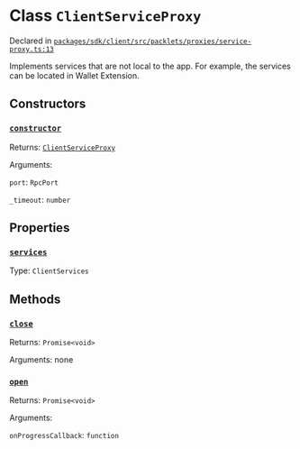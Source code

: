 # Class `ClientServiceProxy`
Declared in [`packages/sdk/client/src/packlets/proxies/service-proxy.ts:13`](https://github.com/dxos/protocols/blob/main/packages/sdk/client/src/packlets/proxies/service-proxy.ts#L13)


Implements services that are not local to the app.
For example, the services can be located in Wallet Extension.

## Constructors
### [`constructor`](https://github.com/dxos/protocols/blob/main/packages/sdk/client/src/packlets/proxies/service-proxy.ts#L16)


Returns: [`ClientServiceProxy`](/api/@dxos/client/classes/ClientServiceProxy)

Arguments: 

`port`: `RpcPort`

`_timeout`: `number`

## Properties
### [`services`](https://github.com/dxos/protocols/blob/main/packages/sdk/client/src/packlets/proxies/service-proxy.ts#L27)
Type: `ClientServices`

## Methods
### [`close`](https://github.com/dxos/protocols/blob/main/packages/sdk/client/src/packlets/proxies/service-proxy.ts#L33)


Returns: `Promise<void>`

Arguments: none
### [`open`](https://github.com/dxos/protocols/blob/main/packages/sdk/client/src/packlets/proxies/service-proxy.ts#L29)


Returns: `Promise<void>`

Arguments: 

`onProgressCallback`: `function`